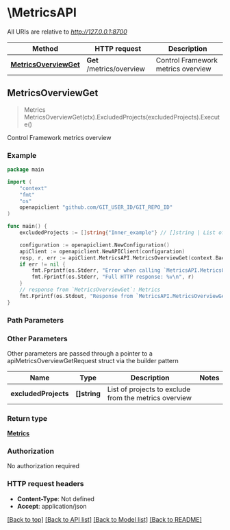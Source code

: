 # \MetricsAPI

All URIs are relative to *http://127.0.0.1:8700*

Method | HTTP request | Description
------------- | ------------- | -------------
[**MetricsOverviewGet**](MetricsAPI.md#MetricsOverviewGet) | **Get** /metrics/overview | Control Framework metrics overview



## MetricsOverviewGet

> Metrics MetricsOverviewGet(ctx).ExcludedProjects(excludedProjects).Execute()

Control Framework metrics overview



### Example

```go
package main

import (
	"context"
	"fmt"
	"os"
	openapiclient "github.com/GIT_USER_ID/GIT_REPO_ID"
)

func main() {
	excludedProjects := []string{"Inner_example"} // []string | List of projects to exclude from the metrics overview (optional)

	configuration := openapiclient.NewConfiguration()
	apiClient := openapiclient.NewAPIClient(configuration)
	resp, r, err := apiClient.MetricsAPI.MetricsOverviewGet(context.Background()).ExcludedProjects(excludedProjects).Execute()
	if err != nil {
		fmt.Fprintf(os.Stderr, "Error when calling `MetricsAPI.MetricsOverviewGet``: %v\n", err)
		fmt.Fprintf(os.Stderr, "Full HTTP response: %v\n", r)
	}
	// response from `MetricsOverviewGet`: Metrics
	fmt.Fprintf(os.Stdout, "Response from `MetricsAPI.MetricsOverviewGet`: %v\n", resp)
}
```

### Path Parameters



### Other Parameters

Other parameters are passed through a pointer to a apiMetricsOverviewGetRequest struct via the builder pattern


Name | Type | Description  | Notes
------------- | ------------- | ------------- | -------------
 **excludedProjects** | **[]string** | List of projects to exclude from the metrics overview | 

### Return type

[**Metrics**](Metrics.md)

### Authorization

No authorization required

### HTTP request headers

- **Content-Type**: Not defined
- **Accept**: application/json

[[Back to top]](#) [[Back to API list]](../README.md#documentation-for-api-endpoints)
[[Back to Model list]](../README.md#documentation-for-models)
[[Back to README]](../README.md)

